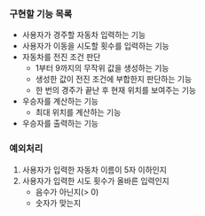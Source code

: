 ### 구현할 기능 목록
- 사용자가 경주할 자동차 입력하는 기능
- 사용자가 이동을 시도할 횟수를 입력하는 기능
- 자동차를 전진 조건 판단
    - 1부터 9까지의 무작위 값을 생성하는 기능
    - 생성한 값이 전진 조건에 부합한지 판단하는 기능
    - 한 번의 경주가 끝난 후 현재 위치를 보여주는 기능
- 우승자를 계산하는 기능
    - 최대 위치를 계산하는 기능
- 우승자를 출력하는 기능

### 예외처리
1. 사용자가 입력한 자동차 이름이 5자 이하인지
2. 사용자가 입력한 시도 횟수가 올바른 입력인지
   - 음수가 아닌지(> 0)
   - 숫자가 맞는지